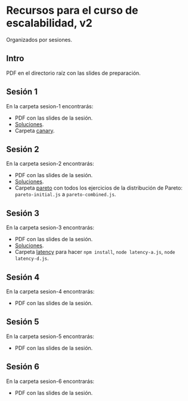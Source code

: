 # Recursos para el curso de escalabilidad, v2

Organizados por sesiones.

## Intro

PDF en el directorio raíz con las slides de preparación.

## Sesión 1

En la carpeta sesion-1 encontrarás:

* PDF con las slides de la sesión.
* [Soluciones](sesion-1/soluciones.md).
* Carpeta [canary](sesion-1/canary).

## Sesión 2

En la carpeta sesion-2 encontrarás:

* PDF con las slides de la sesión.
* [Soluciones](sesion-2/soluciones.md).
* Carpeta [pareto](sesion-2/pareto)
con todos los ejercicios de la distribución de Pareto:
`pareto-initial.js` a `pareto-combined.js`.

## Sesión 3

En la carpeta sesion-3 encontrarás:

* PDF con las slides de la sesión.
* [Soluciones](sesion-3/soluciones.md).
* Carpeta [latency](sesion-3/latency) para hacer `npm install`,
`node latency-a.js`, `node latency-d.js`.

## Sesión 4

En la carpeta sesion-4 encontrarás:

* PDF con las slides de la sesión.

## Sesión 5

En la carpeta sesion-5 encontrarás:

* PDF con las slides de la sesión.

## Sesión 6

En la carpeta sesion-6 encontrarás:

* PDF con las slides de la sesión.

